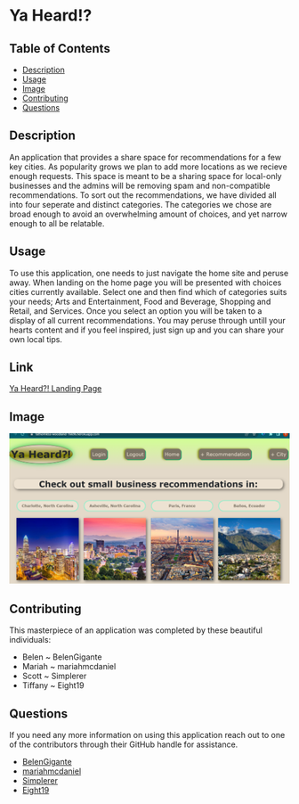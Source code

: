 # Ya Heard!?
    
  ## Table of Contents
  - [Description](#description)
  - [Usage](#usage)
  - [Image](#image)
  - [Contributing](#contributing)
  - [Questions](#questions)
    
  ## Description
 An application that provides a share space for recommendations for a few key cities. As popularity grows we plan to add more locations as we recieve enough requests. This space is meant to be a sharing space for local-only businesses and the admins will be removing spam and non-compatible recommendations. To sort out the recommendations, we have divided all into four seperate and distinct categories. The categories we chose are broad enough to avoid an overwhelming amount of choices, and yet narrow enough to all be relatable.
    
  ## Usage
  
  To use this application, one needs to just navigate the home site <enter site here> and peruse away. When landing on the home page you will be presented with choices cities currently available. Select one and then find which of categories suits your needs; Arts and Entertainment, Food and Beverage, Shopping and Retail, and Services. Once you select an option you will be taken to a display of all current recommendations. You may peruse through untill your hearts content and if you feel inspired, just sign up and you can share your own local tips.

  ## Link

  [Ya Heard?! Landing Page](https://fathomless-woodland-16696.herokuapp.com/)

  ## Image

  ![Homepage](./Assets/images/Ya%20Heard.png)

  ## Contributing
 This masterpiece of an application was completed by these beautiful individuals: 
 - Belen ~ BelenGigante
 - Mariah ~ mariahmcdaniel
 - Scott ~ Simplerer
 - Tiffany ~ Eight19

  ## Questions
  If you need any more information on using this application reach out to one of the contributors through their GitHub handle for assistance.
 - [BelenGigante](https://github.com/BelenGigante)
 - [mariahmcdaniel](https://github.com/mariahmcdaniel)
 - [Simplerer](https://github.com/simplerer)
 - [Eight19](https://github.com/Eight19)